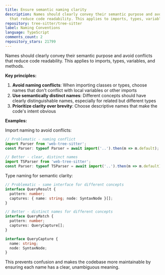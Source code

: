 ```yaml
---
title: Ensure semantic naming clarity
description: Names should clearly convey their semantic purpose and avoid conflicts
  that reduce code readability. This applies to imports, types, variables, and methods.
repository: tree-sitter/tree-sitter
label: Naming Conventions
language: TypeScript
comments_count: 2
repository_stars: 21799
---
```


Names should clearly convey their semantic purpose and avoid conflicts that reduce code readability. This applies to imports, types, variables, and methods.

**Key principles:**
1. **Avoid naming conflicts**: When importing classes or types, choose names that don't conflict with local variables or other imports
2. **Use semantically distinct names**: Different concepts should have clearly distinguishable names, especially for related but different types
3. **Prioritize clarity over brevity**: Choose descriptive names that make the code's intent obvious

**Examples:**

Import naming to avoid conflicts:
```typescript
// Problematic - naming conflict
import Parser from 'web-tree-sitter';
const Parser: typeof Parser = await import('..').then(m => m.default);

// Better - clear, distinct names
import TSParser from 'web-tree-sitter';
const Parser: typeof TSParser = await import('..').then(m => m.default);
```

Type naming for semantic clarity:
```typescript
// Problematic - same interface for different concepts
interface QueryResult {
  pattern: number;
  captures: { name: string; node: SyntaxNode }[];
}

// Better - distinct names for different concepts
interface QueryMatch {
  pattern: number;
  captures: QueryCapture[];
}

interface QueryCapture {
  name: string;
  node: SyntaxNode;
}
```

This prevents confusion and makes the codebase more maintainable by ensuring each name has a clear, unambiguous meaning.